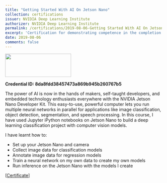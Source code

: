 ```yaml
---
title: "Getting Started With AI On Jetson Nano"
collection: certifications
issuer: NVIDIA Deep Learning Institute
authorizer: NVIDIA Deep Learning Institute
permalink: /certifications/2019-08-06-Getting Started With AI On Jetson Nano-8
excerpt: 'Certification for demonstrating competence in the completion of Getting Started with AI on Jetson Nano.'
date: 2019-08-06
comments: false
---
```

<img src="https://mrifkikurniawan.github.io/images/nvidia-deeplearning.png" width="212" height="75" />

**Credential ID: 8da8fdd38457473a869b945b260767b5**

The power of AI is now in the hands of makers, self-taught developers, and embedded technology enthusiasts everywhere with the NVIDIA Jetson Nano Developer Kit. This easy-to-use, powerful computer lets you run multiple neural networks in parallel for applications like image classification, object detection, segmentation, and speech processing. In this course, I have used Jupyter iPython notebooks on Jetson Nano to build a deep learning classification project with computer vision models.

I have learnt how to:
- Set up your Jetson Nano and camera
- Collect image data for classification models
- Annotate image data for regression models
- Train a neural network on my own data to create my own models
- Run inference on the Jetson Nano with the models I create



[[Certificate](https://courses.nvidia.com/certificates/8da8fdd38457473a869b945b260767b5)]
